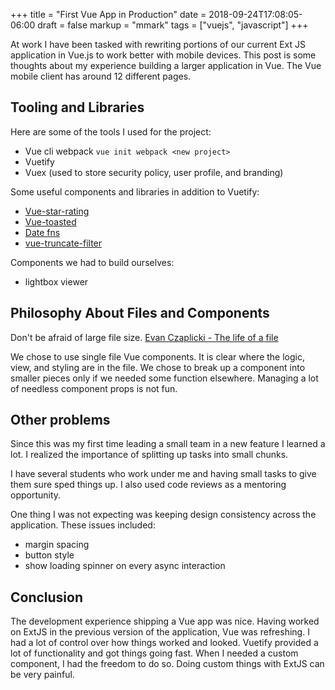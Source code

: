 +++
title = "First Vue App in Production"
date = 2018-09-24T17:08:05-06:00
draft = false
markup = "mmark"
tags = ["vuejs", "javascript"]
+++

At work I have been tasked with rewriting portions of our current Ext JS application in Vue.js to work better with mobile devices. This post is some thoughts about my experience building a larger application in Vue. The Vue mobile client has around 12 different pages.

## Tooling and Libraries

Here are some of the tools I used for the project:

- Vue cli webpack `vue init webpack <new project>`
- Vuetify
- Vuex (used to store security policy, user profile, and branding)

Some useful components and libraries in addition to Vuetify:

- [Vue-star-rating](https://github.com/craigh411/vue-star-rating/)
- [Vue-toasted](https://github.com/shakee93/vue-toasted)
- [Date fns](https://date-fns.org/)
- [vue-truncate-filter](https://github.com/imcvampire/vue-truncate-filter)

Components we had to build ourselves:

- lightbox viewer

## Philosophy About Files and Components

Don't be afraid of large file size. [Evan Czaplicki - The life of a file](https://youtu.be/XpDsk374LDE)

We chose to use single file Vue components. It is clear where the logic, view, and styling are in the file. We chose to break up a component into smaller pieces only if we needed some function elsewhere. Managing a lot of needless component props is not fun.

## Other problems

Since this was my first time leading a small team in a new feature I learned a lot. I realized the importance of splitting up tasks into small chunks.

I have several students who work under me and having small tasks to give them sure sped things up. I also used code reviews as a mentoring opportunity.

One thing I was not expecting was keeping design consistency across the application. These issues included:

- margin spacing
- button style
- show loading spinner on every async interaction

## Conclusion

The development experience shipping a Vue app was nice. Having worked on ExtJS in the previous version of the application, Vue was refreshing. I had a lot of control over how things worked and looked. Vuetify provided a lot of functionality and got things going fast. When I needed a custom component, I had the freedom to do so. Doing custom things with ExtJS can be very painful.

